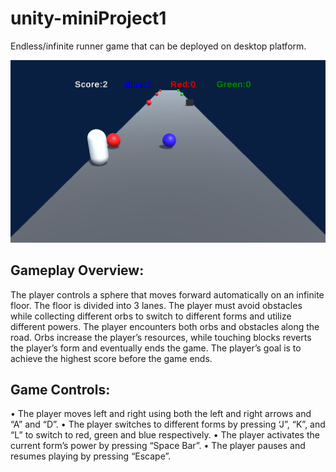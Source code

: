 # unity-miniProject1
Endless/infinite runner game that can be deployed on desktop platform.

![alt text](https://github.com/maryamsherif/unity-miniProject1/blob/main/screenshots/game.png?raw=true)

## Gameplay Overview:
The player controls a sphere that moves forward automatically on an infinite floor. The
floor is divided into 3 lanes. The player must avoid obstacles while collecting different
orbs to switch to different forms and utilize different powers. The player encounters both
orbs and obstacles along the road. Orbs increase the player’s resources, while touching
blocks reverts the player’s form and eventually ends the game. The player’s goal is to
achieve the highest score before the game ends.

## Game Controls:
• The player moves left and right using both the left and right arrows and “A” and “D”.
• The player switches to different forms by pressing ‘J”, “K”, and “L” to switch to red, green and blue respectively.
• The player activates the current form’s power by pressing “Space Bar”.
• The player pauses and resumes playing by pressing “Escape”.
